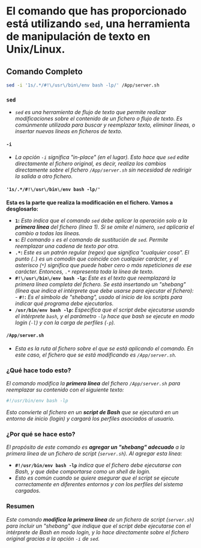 <!-- Autor: Daniel Benjamin Perez Morales -->
<!-- GitHub: https://github.com/DanielBenjaminPerezMoralesDev13 -->
<!-- Gitlab: https://gitlab.com/DanielBenjaminPerezMoralesDev13 -->
<!-- Correo electrónico: danielperezdev@proton.me -->

# **El comando que has proporcionado está utilizando `sed`, una herramienta de manipulación de texto en Unix/Linux.**

## **Comando Completo**

```bash
sed -i '1s/.*/#!\/usr\/bin\/env bash -lp/' /App/server.sh
```

### **`sed`**

- *`sed` es una herramienta de flujo de texto que permite realizar modificaciones sobre el contenido de un fichero o flujo de texto. Es comúnmente utilizada para buscar y reemplazar texto, eliminar líneas, o insertar nuevas líneas en ficheros de texto.*

#### **`-i`**

- *La opción `-i` significa "in-place" (en el lugar). Esto hace que `sed` edite directamente el fichero original, es decir, realiza los cambios directamente sobre el fichero `/App/server.sh` sin necesidad de redirigir la salida a otro fichero.*

#### **`'1s/.*/#!\/usr\/bin\/env bash -lp/'`**

**Esta es la parte que realiza la modificación en el fichero. Vamos a desglosarlo:**

- **`1`:** *Esto indica que el comando `sed` debe aplicar la operación solo a la **primera línea** del fichero (línea 1). Si se omite el número, `sed` aplicaría el cambio a todas las líneas.*  
- **`s`:** *El comando `s` es el comando de sustitución de `sed`. Permite reemplazar una cadena de texto por otra.*
- **`.*`:** *Este es un patrón regular (regex) que significa "cualquier cosa". El punto (`.`) es un comodín que coincide con cualquier carácter, y el asterisco (`*`) significa que puede haber cero o más repeticiones de ese carácter. Entonces, `.*` representa toda la línea de texto.*
- **`#!\/usr\/bin\/env bash -lp`:** *Este es el texto que reemplazará la primera línea completa del fichero. Se está insertando un "shebang" (línea que indica el intérprete que debe usarse para ejecutar el fichero):*  - **`#!`:** *Es el símbolo de "shebang", usado al inicio de los scripts para indicar qué programa debe ejecutarlos.*
- **`/usr/bin/env bash -lp`:** *Especifica que el script debe ejecutarse usando el intérprete `bash`, y el parámetro `-lp` hace que bash se ejecute en modo login (`-l`) y con la carga de perfiles (`-p`).*

#### **`/App/server.sh`**

- *Esta es la ruta al fichero sobre el que se está aplicando el comando. En este caso, el fichero que se está modificando es `/App/server.sh`.*

### **¿Qué hace todo esto?**

*El comando modifica la **primera línea** del fichero `/App/server.sh` para reemplazar su contenido con el siguiente texto:*

```bash
#!/usr/bin/env bash -lp
```

*Esto convierte al fichero en un **script de Bash** que se ejecutará en un entorno de inicio (login) y cargará los perfiles asociados al usuario.*

### **¿Por qué se hace esto?**

*El propósito de este comando es **agregar un "shebang" adecuado** a la primera línea de un fichero de script (`server.sh`). Al agregar esta línea:*

- **`#!/usr/bin/env bash -lp`** *indica que el fichero debe ejecutarse con Bash, y que debe comportarse como un shell de login.*
- *Esto es común cuando se quiere asegurar que el script se ejecute correctamente en diferentes entornos y con los perfiles del sistema cargados.*

### **Resumen**

*Este comando **modifica la primera línea** de un fichero de script (`server.sh`) para incluir un "shebang" que indique que el script debe ejecutarse con el intérprete de Bash en modo login, y lo hace directamente sobre el fichero original gracias a la opción `-i` de `sed`.*
